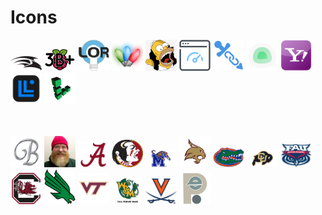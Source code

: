 # Icons

<img src="png/falcon.jpg" alt="falcon" width="50"> <img src="png/Raspberry_Pi_3B+.png" alt="pi3b+" width="50"> <img src="png/lor.jpg" alt="lor" width="50"> <img src="png/espartstick.png" alt="espartstick" width="50"> <img src="png/homersimpson.png" alt="homersimpson" width="50"> <img src="png/speedtest-tracker-icon.png" alt="Speedtest-Tracker" width="50"> <img src="png/shlink.png" alt="Shlink" width="50"> <img src="png/uptimekuma.png" alt="Uptime Kuma" width="50"> <img src="png/yahoo.png" alt="Yahoo" width="50"> <img src="png/linksys.png" alt="Yahoo" width="50"> <img src="png/linode.png" alt="Yahoo" width="50"> 

<BR><BR><img src="png/b.png" alt="B" width="50"> <img src="png/Yukon-Cornelius.png" alt="Yukon Cornelius" width="50"> <img src="png/Alabama.png" alt="alabama" width="50"> <img src="png/FSU.png" alt="FSU" width="50"> <img src="png/Memphis.png" alt="Memphis" width="50"> <img src="png/txst.png" alt="Texas State" width="50"> <img src="png/uf.png" alt="Florida" width="50"> <img src="png/cu.png" alt="Colorado" width="50"> <img src="png/fau.png" alt="FAU" width="50"> <img src="png/sc.png" alt="S Carolina" width="50"> <img src="png/unt.png" alt="UNT" width="50"> <img src="png/vt.png" alt="VT" width="50"> <img src="png/wm.png" alt="WM" width="50"> <img src="png/UVA.png" alt="WM" width="50"> <img src="png/tpe.png" alt="WM" width="50">
